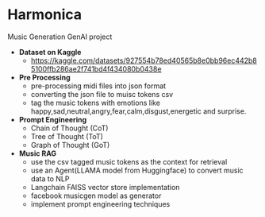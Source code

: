 # Harmonica
Music Generation GenAI project
- **Dataset on Kaggle**
  - https://kaggle.com/datasets/927554b78ed40565b8e0bb96ec442b85100ffb286ae2f741bd4f434080b0438e
- **Pre Processing**
  - pre-processing midi files into json format
  - converting the json file to muisc tokens csv
  - tag the music tokens with emotions like happy,sad,neutral,angry,fear,calm,disgust,energetic and surprise.
- **Prompt Engineering**
  - Chain of Thought (CoT)
  - Tree of Thought (ToT)
  - Graph of Thought (GoT)
- **Music RAG**
  -  use the csv tagged music tokens as the context for retrieval
  -  use an Agent(LLAMA model from Huggingface) to convert music data to NLP
  -  Langchain FAISS vector store implementation
  -  facebook musicgen model as generator
  -  implement prompt engineering techniques
